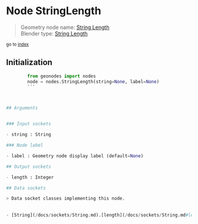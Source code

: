 
# Node StringLength

> Geometry node name: [String Length](https://docs.blender.org/manual/en/latest/modeling/geometry_nodes/text/string_length.html)<br>
  Blender type: [String Length](https://docs.blender.org/api/current/bpy.types.FunctionNodeStringLength.html)
  
<sub>go to [index](/docs/index.md)</sub>

## Initialization

```python
        from geonodes import nodes
        node = nodes.StringLength(string=None, label=None)
        ```



## Arguments


### Input sockets

- string : String

### Node label

- label : Geometry node display label (default=None)

## Output sockets

- length : Integer

## Data sockets

> Data socket classes implementing this node.
  
  
- [String](/docs/sockets/String.md).[length](/docs/sockets/String.md#length) : Property
  
